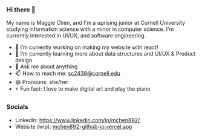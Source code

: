 ### Hi there 👋


<!-- **mchen892/mchen892** is a ✨ _special_ ✨ repository because its `README.md` (this file) appears on your GitHub profile. -->

My name is Maggie Chen, and I'm a uprising junior at Cornell University studying information science with a minor in computer science. I'm currently interested in UI/UX, and software engineering. 
- 🔭 I’m currently working on making my website with react!
- 🌱 I’m currently learning more about data structures and UI/UX & Product design 
- 💬 Ask me about anything 
- 📫 How to reach me: sc2438@cornell.edu
- 😄 Pronouns: she/her
- ⚡ Fun fact: I love to make digital art and play the piano 

### Socials 
- Linkedln: https://www.linkedin.com/in/mchen892/
- Website (wip): [mchen892-github-io.vercel.app](https://mchen892-github-io.vercel.app/)
